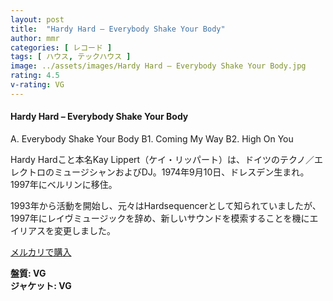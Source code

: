 ```yaml
---
layout: post
title:  "Hardy Hard – Everybody Shake Your Body"
author: mmr
categories: [ レコード ]
tags: [ ハウス, テックハウス ]
image: ../assets/images/Hardy Hard – Everybody Shake Your Body.jpg
rating: 4.5
v-rating: VG
---
```


#### Hardy Hard – Everybody Shake Your Body

A. Everybody Shake Your Body
B1. Coming My Way
B2. High On You

Hardy Hardこと本名Kay Lippert（ケイ・リッパート）は、ドイツのテクノ／エレクトロのミュージシャンおよびDJ。1974年9月10日、ドレスデン生まれ。1997年にベルリンに移住。

1993年から活動を開始し、元々はHardsequencerとして知られていましたが、1997年にレイヴミュージックを辞め、新しいサウンドを模索することを機にエイリアスを変更しました。

[メルカリで購入](https://jp.mercari.com/item/m42148204397?afid=6142608987)

<div class="mt-4 mb-4 d-flex align-items-center">
<strong class="mr-1">盤質: VG</strong>
</div>
<div class="mt-4 mb-4 d-flex align-items-center">
<strong class="mr-1">ジャケット: VG</strong>
</div>
